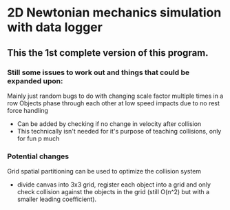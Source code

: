 # 2D Newtonian mechanics simulation with data logger

## This the 1st complete version of this program.

### Still some issues to work out and things that could be expanded upon:
Mainly just random bugs to do with changing scale factor multiple times in a row
Objects phase through each other at low speed impacts due to no rest force handling
  - Can be added by checking if no change in velocity after collision
  - This technically isn't needed for it's purpose of teaching collisions, only for fun p much

### Potential changes
Grid spatial partitioning can be used to optimize the collision system
  - divide canvas into 3x3 grid, register each object into a grid and only check collision against the objects in the grid (still O(n^2) but with a smaller leading coefficient).
